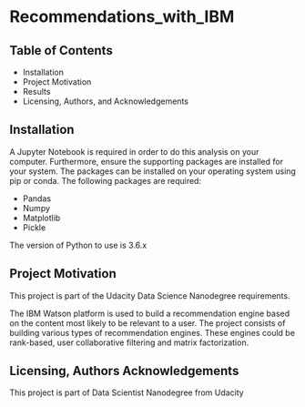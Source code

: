# Recommendations_with_IBM

## Table of Contents
- Installation
- Project Motivation
- Results
- Licensing, Authors, and Acknowledgements

## Installation
A Jupyter Notebook is required in order to do this analysis on your computer. Furthermore, ensure the supporting packages are installed for your system. The packages can be installed on your operating system using pip or conda. The following packages are required:

- Pandas
- Numpy
- Matplotlib
- Pickle 

 The version of Python to use is 3.6.x
 
## Project Motivation
This project is part of the Udacity Data Science Nanodegree requirements. 

The IBM Watson platform is used to build a recommendation engine based on the content most likely to be relevant to a user. The project consists of building various types of recommendation engines. These engines could be rank-based, user collaborative filtering and matrix factorization.

## Licensing, Authors Acknowledgements
This project is part of Data Scientist Nanodegree from Udacity
